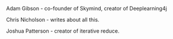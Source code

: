 Adam Gibson - co-founder of Skymind, creator of Deeplearning4j

Chris Nicholson - writes about all this. 

Joshua Patterson - creator of iterative reduce. 
